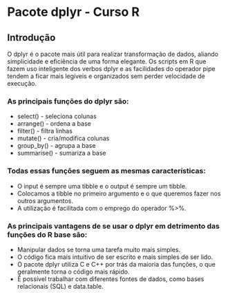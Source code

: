 # Pacote dplyr - Curso R

## Introdução

O dplyr é o pacote mais útil para realizar transformação de dados, aliando simplicidade e eficiência de uma forma elegante. Os scripts em R que fazem uso inteligente dos verbos dplyr e as facilidades do operador pipe tendem a ficar mais legíveis e organizados sem perder velocidade de execução.

### As principais funções do dplyr são:

- select() - seleciona colunas
- arrange() - ordena a base
- filter() - filtra linhas
- mutate() - cria/modifica colunas
- group_by() - agrupa a base
- summarise() - sumariza a base

### Todas essas funções seguem as mesmas características:

- O input é sempre uma tibble e o output é sempre um tibble.
- Colocamos a tibble no primeiro argumento e o que queremos fazer nos outros argumentos.
- A utilização é facilitada com o emprego do operador %>%.

### As principais vantagens de se usar o dplyr em detrimento das funções do R base são:

- Manipular dados se torna uma tarefa muito mais simples.
- O código fica mais intuitivo de ser escrito e mais simples de ser lido.
- O pacote dplyr utiliza C e C++ por trás da maioria das funções, o que geralmente torna o código mais rápido.
- É possível trabalhar com diferentes fontes de dados, como bases relacionais (SQL) e data.table.
